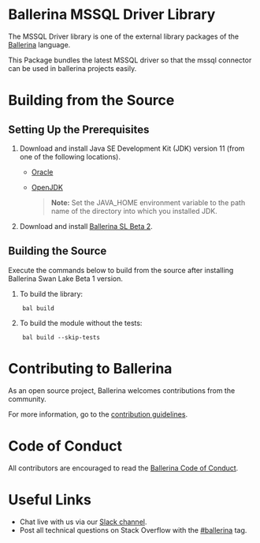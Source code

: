 Ballerina MSSQL Driver Library
===================

The MSSQL Driver library is one of the external library packages of the <a target="_blank" href="https://ballerina.io
/"> Ballerina</a> language.

This Package bundles the latest MSSQL driver so that the mssql connector can be used in ballerina projects easily.

# Building from the Source
## Setting Up the Prerequisites

1. Download and install Java SE Development Kit (JDK) version 11 (from one of the following locations).

    * [Oracle](https://www.oracle.com/java/technologies/javase-jdk11-downloads.html)

    * [OpenJDK](https://adoptopenjdk.net/)

      > **Note:** Set the JAVA_HOME environment variable to the path name of the directory into which you installed JDK.

2. Download and install [Ballerina SL Beta 2](https://ballerina.io/).

## Building the Source

Execute the commands below to build from the source after installing Ballerina Swan Lake Beta 1 version.

1. To build the library:
 ```shell script
     bal build
 ```

2. To build the module without the tests:
 ```shell script
     bal build --skip-tests
 ```
# Contributing to Ballerina
As an open source project, Ballerina welcomes contributions from the community.

For more information, go to the [contribution guidelines](https://github.com/ballerina-platform/ballerina-lang/blob/main/CONTRIBUTING.md).

# Code of Conduct
All contributors are encouraged to read the [Ballerina Code of Conduct](https://ballerina.io/code-of-conduct).

# Useful Links
* Chat live with us via our [Slack channel](https://ballerina.io/community/slack/).
* Post all technical questions on Stack Overflow with the [#ballerina](https://stackoverflow.com/questions/tagged/ballerina) tag.